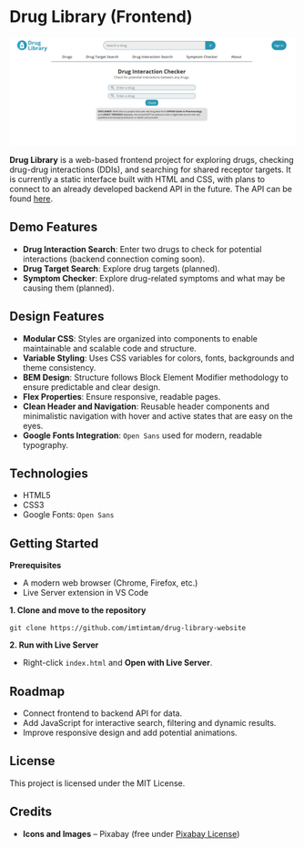 # Drug Library (Frontend)

![DDI Frontend](./images/screenshots/webpage.png)

**Drug Library** is a web-based frontend project for exploring drugs, checking drug-drug interactions (DDIs), and searching for shared receptor targets. It is currently a static interface built with HTML and CSS, with plans to connect to an already developed backend API in the future. The API can be found [here](https://github.com/imtimtam/ddi-api).

## Demo Features
- **Drug Interaction Search**: Enter two drugs to check for potential interactions (backend connection coming soon).
- **Drug Target Search**: Explore drug targets (planned).
- **Symptom Checker**: Explore drug-related symptoms and what may be causing them (planned).

## Design Features
- **Modular CSS**: Styles are organized into components to enable maintainable and scalable code and structure.
- **Variable Styling**: Uses CSS variables for colors, fonts, backgrounds and theme consistency.
- **BEM Design**: Structure follows Block Element Modifier methodology to ensure predictable and clear design.
- **Flex Properties**: Ensure responsive, readable pages.
- **Clean Header and Navigation**: Reusable header components and minimalistic navigation with hover and active states that are easy on the eyes.
- **Google Fonts Integration**: `Open Sans` used for modern, readable typography.

## Technologies
- HTML5
- CSS3
- Google Fonts: `Open Sans`

## Getting Started

**Prerequisites**

- A modern web browser (Chrome, Firefox, etc.)
- Live Server extension in VS Code

**1. Clone and move to the repository**

    git clone https://github.com/imtimtam/drug-library-website

**2. Run with Live Server**
- Right-click `index.html` and **Open with Live Server**.

## Roadmap
- Connect frontend to backend API for data.
- Add JavaScript for interactive search, filtering and dynamic results.
- Improve responsive design and add potential animations.

## License

This project is licensed under the MIT License.

## Credits

- **Icons and Images** – Pixabay (free under [Pixabay License](https://pixabay.com/service/license/))
